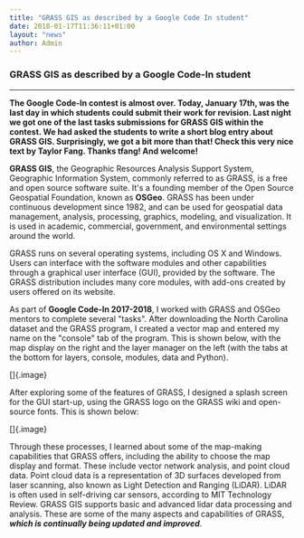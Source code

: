 ```yaml
---
title: "GRASS GIS as described by a Google Code In student"
date: 2018-01-17T11:36:11+01:00
layout: "news"
author: Admin
---
```


### GRASS GIS as described by a Google Code-In student

------------------------------------------------------------------------

**The Google Code-In contest is almost over. Today, January 17th, was
the last day in which students could submit their work for revision.
Last night we got one of the last tasks submissions for GRASS GIS within
the contest. We had asked the students to write a short blog entry about
GRASS GIS. Surprisingly, we got a bit more than that! Check this very
nice text by Taylor Fang. Thanks tfang! And welcome!**

**GRASS GIS**, the Geographic Resources Analysis Support System,
Geographic Information System, commonly referred to as GRASS, is a free
and open source software suite. It's a founding member of the Open
Source Geospatial Foundation, known as **OSGeo**. GRASS has been under
continuous development since 1982, and can be used for geospatial data
management, analysis, processing, graphics, modeling, and visualization.
It is used in academic, commercial, government, and environmental
settings around the world.

GRASS runs on several operating systems, including OS X and Windows.
Users can interface with the software modules and other capabilities
through a graphical user interface (GUI), provided by the software. The
GRASS distribution includes many core modules, with add-ons created by
users offered on its website.

As part of **Google Code-In 2017-2018**, I worked with GRASS and OSGeo
mentors to complete several "tasks". After downloading the North
Carolina dataset and the GRASS program, I created a vector map and
entered my name on the "console" tab of the program. This is shown
below, with the map display on the right and the layer manager on the
left (with the tabs at the bottom for layers, console, modules, data and
Python).

[]{.image}

After exploring some of the features of GRASS, I designed a splash
screen for the GUI start-up, using the GRASS logo on the GRASS wiki and
open-source fonts. This is shown below:

[]{.image}

Through these processes, I learned about some of the map-making
capabilities that GRASS offers, including the ability to choose the map
display and format. These include vector network analysis, and point
cloud data. Point cloud data is a representation of 3D surfaces
developed from laser scanning, also known as Light Detection and Ranging
(LiDAR). LiDAR is often used in self-driving car sensors, according to
MIT Technology Review. GRASS GIS supports basic and advanced lidar data
processing and analysis. These are some of the many aspects and
capabilities of GRASS, ***which is continually being updated and
improved***.

